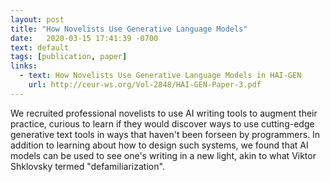 ```yaml
---
layout: post
title: "How Novelists Use Generative Language Models"
date:   2020-03-15 17:41:39 -0700
text: default
tags: [publication, paper]
links:
  - text: How Novelists Use Generative Language Models in HAI-GEN
    url: http://ceur-ws.org/Vol-2848/HAI-GEN-Paper-3.pdf
---
```

We recruited professional novelists to use AI writing tools to augment their practice, curious to learn if they would discover ways to use cutting-edge generative text tools in ways that haven't been forseen by programmers. In addition to learning about how to design such systems, we found that AI models can be used to see one's writing in a new light, akin to what Viktor Shklovsky termed "defamiliarization". 
